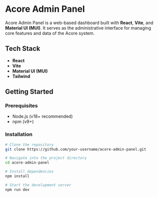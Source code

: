 # Acore Admin Panel

Acore Admin Panel is a web-based dashboard built with **React**, **Vite**, and **Material UI (MUI)**. It serves as the administrative interface for managing core features and data of the Acore system.


## Tech Stack

- **React**
- **Vite**
- **Material UI (MUI)**
- **Tailwind**

## Getting Started

### Prerequisites

- Node.js (v18+ recommended)
- npm (v9+)

### Installation

```bash
# Clone the repository
git clone https://github.com/your-username/acore-admin-panel.git

# Navigate into the project directory
cd acore-admin-panel

# Install dependencies
npm install

# Start the development server
npm run dev

